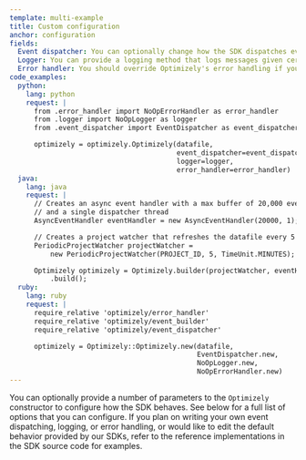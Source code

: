 ```yaml
---
template: multi-example
title: Custom configuration
anchor: configuration
fields:
  Event dispatcher: You can optionally change how the SDK dispatches events to Optimizely, by providing a function that takes a URL and decides how to send the request. You should provide your own event dispatcher if you have particular networking requirements on your servers that aren't met by our default dispatcher.
  Logger: You can provide a logging method that logs messages given certain actions that occur in the SDK. You can write your own logger if you would like to customize what messages are shown either a staging or production environment.
  Error handler: You should override Optimizely's error handling if you would like to take custom actions when exceptions are raised. If you are using the SDK in production then you will want to handle exceptions elegantly.
code_examples:
  python:
    lang: python
    request: |
      from .error_handler import NoOpErrorHandler as error_handler
      from .logger import NoOpLogger as logger
      from .event_dispatcher import EventDispatcher as event_dispatcher

      optimizely = optimizely.Optimizely(datafile,
                                         event_dispatcher=event_dispatcher,
                                         logger=logger,
                                         error_handler=error_handler)
  java:
    lang: java
    request: |
      // Creates an async event handler with a max buffer of 20,000 events
      // and a single dispatcher thread
      AsyncEventHandler eventHandler = new AsyncEventHandler(20000, 1);

      // Creates a project watcher that refreshes the datafile every 5 minutes
      PeriodicProjectWatcher projectWatcher =
          new PeriodicProjectWatcher(PROJECT_ID, 5, TimeUnit.MINUTES);

      Optimizely optimizely = Optimizely.builder(projectWatcher, eventHandler)
          .build();
  ruby:
    lang: ruby
    request: |
      require_relative 'optimizely/error_handler'
      require_relative 'optimizely/event_builder'
      require_relative 'optimizely/event_dispatcher'

      optimizely = Optimizely::Optimizely.new(datafile,
                                              EventDispatcher.new,
                                              NoOpLogger.new,
                                              NoOpErrorHandler.new)
---
```


You can optionally provide a number of parameters to the `Optimizely` constructor to configure how the SDK behaves. See below for a full list of options that you can configure. If you plan on writing your own event dispatching, logging, or error handling, or would like to edit the default behavior provided by our SDKs, refer to the reference implementations in the SDK source code for examples.
